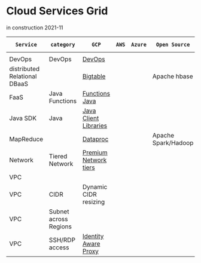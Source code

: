 # Cloud Services Grid
in construction 2021-11

  `Service` | `category` | `GCP` | `AWS` | `Azure` | `Open Source` | `Code Example` 
  --- | --- | --- | --- | --- | --- | ---
  | | | | | |
  DevOps | DevOps |  [DevOps](https://cloud.google.com/devops) | | | |
 distributed Relational DBaaS | | [Bigtable](https://cloud.google.com/bigtable) | | | Apache hbase |
 FaaS | Java Functions | [Functions Java](https://cloud.google.com/functions/docs/quickstart-java) | | | |
 Java SDK | Java | [Java Client Libraries](https://github.com/googleapis/google-cloud-java) | | | |
 MapReduce | | [Dataproc](https://cloud.google.com/dataproc) | | | Apache Spark/Hadoop |
 Network | Tiered Network | [Premium Network tiers](https://cloud.google.com/network-tiers) | | |
 VPC | | | | | | 
 VPC | CIDR | Dynamic CIDR resizing | | | |
 VPC | Subnet across Regions| | | | |
 VPC | SSH/RDP access | [Identity Aware Proxy](https://cloud.google.com/iap/docs/concepts-overview) | | | |
